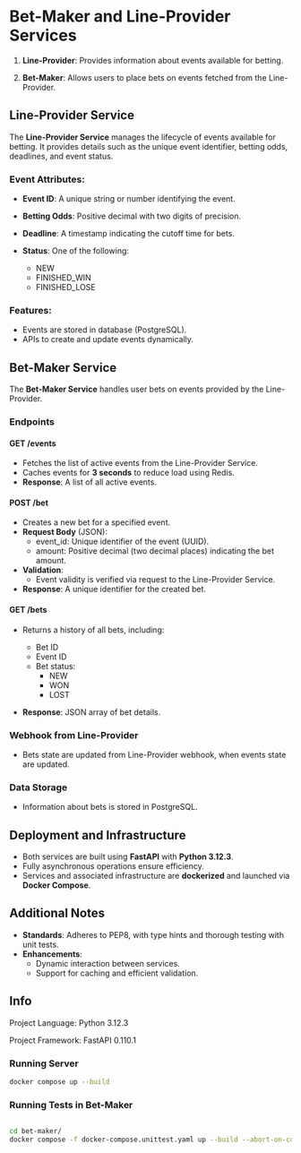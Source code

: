 Bet-Maker and Line-Provider Services
====================================

1.  **Line-Provider**: Provides information about events available for betting.

2.  **Bet-Maker**: Allows users to place bets on events fetched from the Line-Provider.


Line-Provider Service
---------------------

The **Line-Provider Service** manages the lifecycle of events available for betting. It provides details such as the unique event identifier, betting odds, deadlines, and event status.

### Event Attributes:

*   **Event ID**: A unique string or number identifying the event.

*   **Betting Odds**: Positive decimal with two digits of precision.

*   **Deadline**: A timestamp indicating the cutoff time for bets.

*   **Status**: One of the following:

    *   NEW
    *   FINISHED_WIN
    *   FINISHED_LOSE

### Features:

*   Events are stored in database (PostgreSQL).
*   APIs to create and update events dynamically.

Bet-Maker Service
-----------------

The **Bet-Maker Service** handles user bets on events provided by the Line-Provider.

### Endpoints

#### **GET /events**

*   Fetches the list of active events from the Line-Provider Service.
*   Caches events for **3 seconds** to reduce load using Redis.
*   **Response**: A list of all active events.

#### **POST /bet**

*   Creates a new bet for a specified event.
*   **Request Body** (JSON):
    *   event\_id: Unique identifier of the event (UUID).
    *   amount: Positive decimal (two decimal places) indicating the bet amount.
*   **Validation**:
    *   Event validity is verified via request to the Line-Provider Service.
*   **Response**: A unique identifier for the created bet.

#### **GET /bets**

*   Returns a history of all bets, including:
    *   Bet ID
    *   Event ID
    *   Bet status:
        *   NEW
        *   WON
        *   LOST

*   **Response**: JSON array of bet details.


### Webhook from Line-Provider
*  Bets state are updated from Line-Provider webhook, when events state are updated.

### Data Storage

*   Information about bets is stored in PostgreSQL.

Deployment and Infrastructure
-----------------------------

*   Both services are built using **FastAPI** with **Python 3.12.3**.
*   Fully asynchronous operations ensure efficiency.
*   Services and associated infrastructure are **dockerized** and launched via **Docker Compose**.

Additional Notes
----------------

*   **Standards**: Adheres to PEP8, with type hints and thorough testing with unit tests.
*   **Enhancements**:
    *   Dynamic interaction between services.
    *   Support for caching and efficient validation.




## Info

Project Language: Python 3.12.3

Project Framework: FastAPI 0.110.1


### Running Server
```bash
docker compose up --build
```

### Running Tests in Bet-Maker
```bash

cd bet-maker/
docker compose -f docker-compose.unittest.yaml up --build --abort-on-container-exit

